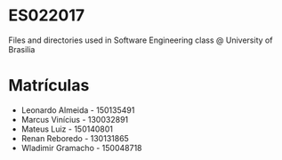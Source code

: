 # ES022017
Files and directories used in Software Engineering class @ University of Brasilia


# Matrículas
+ Leonardo Almeida      - 150135491
+ Marcus Vinícius       - 130032891
+ Mateus Luiz           - 150140801
+ Renan Reboredo        - 130131865
+ Wladimir Gramacho     - 150048718

